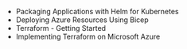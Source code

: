 * Packaging Applications with Helm for Kubernetes
* Deploying Azure Resources Using Bicep
* Terraform - Getting Started
* Implementing Terraform on Microsoft Azure